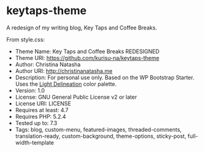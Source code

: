 # keytaps-theme
A redesign of my writing blog, Key Taps and Coffee Breaks.

From style.css:
- Theme Name: Key Taps and Coffee Breaks REDESIGNED
- Theme URI: https://github.com/kurisu-na/keytaps-theme
- Author: Christina Natasha
- Author URI: http://christinanatasha.me
- Description: For personal use only. Based on the WP Bootstrap Starter. Uses the <a href="http://www.color-hex.com/color-palette/58673">Light Delineation</a> color palette.
- Version: 1.0
- License: GNU General Public License v2 or later
- License URI: LICENSE
- Requires at least: 4.7
- Requires PHP: 5.2.4
- Tested up to: 7.3
- Tags: blog, custom-menu, featured-images, threaded-comments, translation-ready, custom-background, theme-options, sticky-post, full-width-template